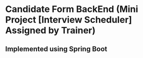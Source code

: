 # Candidate Form BackEnd (Mini Project [Interview Scheduler] Assigned by Trainer)
## Implemented using Spring Boot


